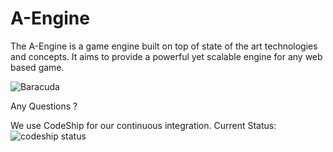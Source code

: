 A-Engine
========

The A-Engine is a game engine built on top of state of the art technologies and concepts.
It aims to provide a powerful yet scalable engine for any web based game.

![Baracuda](https://github.com/qpre/iluvatar/blob/master/readme/baracuda.png?raw=true)

Any Questions ?


We use CodeShip for our continuous integration.
Current Status: ![codeship status](https://www.codeship.io/projects/f51a7eb0-8227-0131-d0d9-523ee7ecbaf7/status)